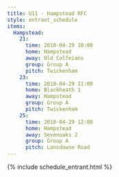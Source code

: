 ```yaml
---
title: U11 - Hampstead RFC
style: entrant_schedule
items:
  Hampstead:
    21:
      time: 2018-04-29 10:00
      home: Hampstead
      away: Old Colfeians
      group: Group A
      pitch: Twickenham
    23:
      time: 2018-04-29 11:00
      home: Blackheath 1
      away: Hampstead
      group: Group A
      pitch: Twickenham
    25:
      time: 2018-04-29 12:00
      home: Hampstead
      away: Sevenoaks 2
      group: Group A
      pitch: Lansdowne Road
---
```


{% include schedule_entrant.html %}
